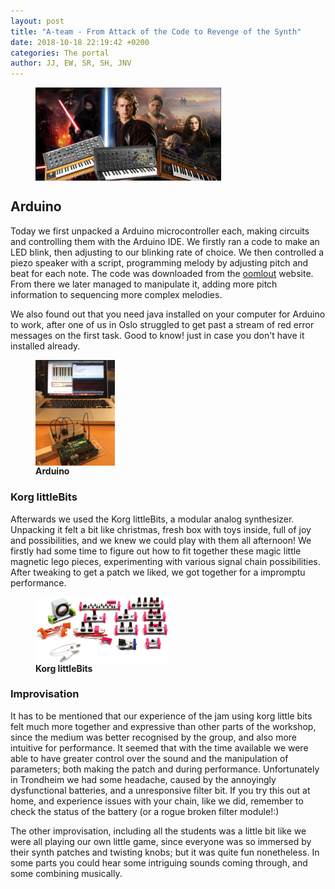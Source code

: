 ```yaml
---
layout: post
title: "A-team - From Attack of the Code to Revenge of the Synth"
date: 2018-10-18 22:19:42 +0200
categories: The portal
author: JJ, EW, SR, SH, JNV
---
```


<figure>
<img src="https://github.com/MCT-master/mct-master.github.io/blob/master/assets/img/Ateam_synthRevenge.jpg?raw=true" alt="Star wars and synths" width="70%" align="middle">
</figure>

## Arduino
Today we first unpacked a  Arduino microcontroller each, making circuits and controlling them with the Arduino IDE. We firstly ran a code to make an LED blink, then adjusting to our blinking rate of choice. We then controlled a piezo speaker with a script, programming melody by adjusting pitch and beat for each note. The code was downloaded from the <a href="http://www.oomlout.com/oom.php/products/ardx/circ-06" target="_blank">oomlout</a> website. From there we later managed to manipulate it, adding more pitch information to sequencing more complex melodies. 

We also found out that you need java installed on your computer for Arduino to work, after one of us in Oslo struggled to get past a stream of red error messages on the first task. Good to know!  just in case you don't have it installed already.

<figure>
<img src="https://github.com/MCT-master/mct-master.github.io/blob/master/assets/img/Ateam_Arduino.jpg?raw=true" alt="Arduino" align="middle" width="30%">
<figcaption><strong>Arduino</strong></figcaption>
</figure>

### Korg littleBits
Afterwards we used the Korg littleBits, a modular analog synthesizer. Unpacking it felt a bit like christmas, fresh box with toys inside, full of joy and possibilities, and we knew we could play with them all afternoon! We firstly had some time to figure out how to fit together these magic little magnetic lego pieces, experimenting with various signal chain possibilities. After tweaking to get a patch we liked, we got together for a impromptu performance.

<figure>
<img src="https://github.com/MCT-master/mct-master.github.io/blob/master/assets/img/Ateam_littleBits.jpg?raw=true" alt="Korg littleBits" align="middle" width="50%">
<figcaption><strong>Korg littleBits</strong></figcaption>
</figure>

### Improvisation
It has to be mentioned that our experience of the jam using korg little bits felt much more together and expressive than other parts of the workshop, since the medium was better recognised by the group, and also more intuitive for performance. It seemed that with the time available we were able to have greater control over the sound and the manipulation of parameters; both making the patch and during performance. Unfortunately in Trondheim we had some headache, caused by the annoyingly dysfunctional batteries, and a unresponsive filter bit. 
If you try this out at home, and experience issues with your chain, like we did, remember to check the status of the battery (or a rogue broken filter module!:) 

The other improvisation, including all the students was a little bit like we were all playing our own little game, since everyone was so immersed by their synth patches and twisting knobs; but it was quite fun nonetheless. In some parts you could hear some intriguing sounds coming through, and some combining musically. 
